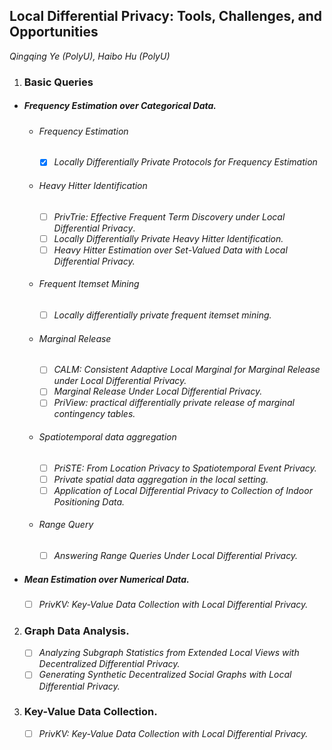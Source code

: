 ## Local Differential Privacy: Tools, Challenges, and Opportunities

*Qingqing Ye (PolyU), Haibo Hu (PolyU)*

1. ### Basic Queries

- ##### Frequency Estimation over Categorical Data.

  - ###### Frequency Estimation

    - [x] *Locally Differentially Private Protocols for Frequency Estimation*

  - ###### Heavy Hitter Identification

    - [ ] *PrivTrie: Effective Frequent Term Discovery under Local Differential Privacy*.
    - [ ] *Locally Differentially Private Heavy Hitter Identification.*
    - [ ] *Heavy Hitter Estimation over Set-Valued Data with Local Differential Privacy.*

  - ###### Frequent Itemset Mining

    - [ ] *Locally differentially private frequent itemset mining.*

  - ###### Marginal Release

    - [ ] *CALM: Consistent Adaptive Local Marginal for Marginal Release under Local Differential Privacy.*
    - [ ] *Marginal Release Under Local Differential Privacy.*
    - [ ] *PriView: practical differentially private release of marginal contingency tables.*

  - ###### Spatiotemporal data aggregation

    - [ ] *PriSTE: From Location Privacy to Spatiotemporal Event Privacy.*
    - [ ] *Private spatial data aggregation in the local setting.*
    - [ ] *Application of Local Differential Privacy to Collection of Indoor Positioning Data.*

  - ###### Range Query

    - [ ] *Answering Range Queries Under Local Differential Privacy.*

- ##### Mean Estimation over Numerical Data.

  - [ ] *PrivKV: Key-Value Data Collection with Local Differential Privacy.*

2. ### Graph Data Analysis.

   - [ ] *Analyzing Subgraph Statistics from Extended Local Views with Decentralized Differential Privacy.*
   - [ ] *Generating Synthetic Decentralized Social Graphs with Local Differential Privacy.*

3. ### Key-Value Data Collection.

   - [ ] *PrivKV: Key-Value Data Collection with Local Differential Privacy.*